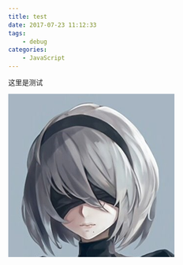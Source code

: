 ```yaml
---
title: test
date: 2017-07-23 11:12:33
tags:
	- debug
categories:
	- JavaScript
---
```


这里是测试

<!--more-->

![test](img/test.png)

